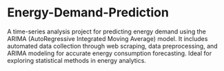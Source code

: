 # Energy-Demand-Prediction
A time-series analysis project for predicting energy demand using the ARIMA (AutoRegressive Integrated Moving Average) model. It includes automated data collection through web scraping, data preprocessing, and ARIMA modeling for accurate energy consumption forecasting. Ideal for exploring statistical methods in energy analytics.
